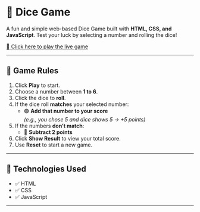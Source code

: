# 🎲 Dice Game

A fun and simple web-based Dice Game built with **HTML, CSS, and JavaScript**. Test your luck by selecting a number and rolling the dice!

[🔗 Click here to play the live game](https://dice-game-xi-ashy.vercel.app/)

---

## 📌 Game Rules

1. Click **Play** to start.
2. Choose a number between **1 to 6**.
3. Click the dice to **roll**.
4. If the dice roll **matches** your selected number:
   - 🟢 **Add that number to your score**  
     _(e.g., you chose 5 and dice shows 5 → +5 points)_
5. If the numbers **don’t match**:
   - 🔴 **Subtract 2 points**
6. Click **Show Result** to view your total score.
7. Use **Reset** to start a new game.

---

## 🧠 Technologies Used

- ✅ HTML
- ✅ CSS
- ✅ JavaScript

---


